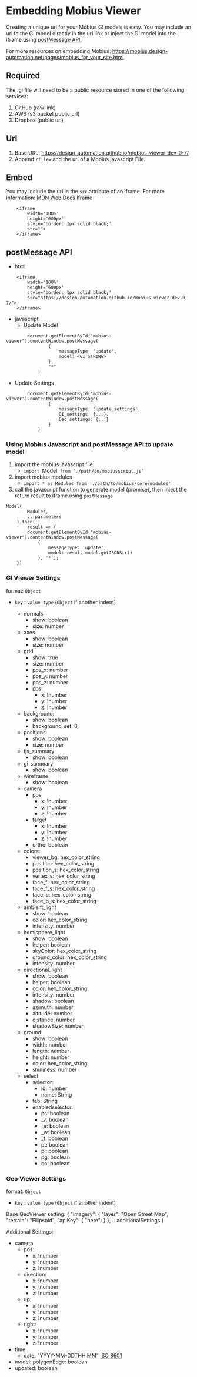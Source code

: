 # Embedding Mobius Viewer
Creating a unique url for your Mobius GI models is easy.
You may include an url to the GI model directly in the url link or inject the GI model into the iframe using [postMessage API.](https://developer.mozilla.org/en-US/docs/Web/API/Window/postMessage)

For more resources on embedding Mobius: https://mobius.design-automation.net/pages/mobius_for_your_site.html

## Required
The .gi file will need to be a public resource stored in one of the following services:
1. GitHub (raw link)
1. AWS (s3 bucket public url)
1. Dropbox (public url)

## Url
1. Base URL: 
    https://design-automation.github.io/mobius-viewer-dev-0-7/
1. Append `?file=` and the url of a Mobius javascript File.

## Embed
You may include the url in the `src` attribute of an iframe.
For more information: [MDN Web Docs Iframe](https://developer.mozilla.org/en-US/docs/Web/HTML/Element/iframe)
```
    <iframe 
        width='100%' 
        height='600px' 
        style='border: 1px solid black;' 
        src="">
    </iframe>
```
## postMessage API
* html
```
    <iframe 
        width='100%' 
        height='600px' 
        style='border: 1px solid black;' 
        src="https://design-automation.github.io/mobius-viewer-dev-0-7/">
    </iframe>
```

* javascript
    * Update Model
```
        document.getElementById("mobius-viewer").contentWindow.postMessage(
                {
                    messageType: 'update',
                    model: <GI STRING>
                },
                "*"
            )
```
   
   * Update Settings
    
```
        document.getElementById("mobius-viewer").contentWindow.postMessage(
                {
                    messageType: 'update_settings',
                    GI_settings: {...},
                    Geo_settings: {...}
                }
            )
```
### Using Mobius Javascript and postMessage API to update model
1. import the mobius javascript file
    * `import `Model` from './path/to/mobiusscript.js'`
1. import mobius modules
    * `import * as Modules from './path/to/mobius/core/modules'`
1. call the javascript function to generate model (promise), then inject the return result to iframe using `postMessage`
```
Model(
        Modules,
        ...parameters
    ).then(
        result => {
        document.getElementById("mobius-viewer").contentWindow.postMessage(
            {
                messageType: 'update',
                model: result.model.getJSONStr()
            }, '*');
    })
```
### GI Viewer Settings
format: `Object`
* `key` : `value type` (`Object` if another indent)

    * normals
        * show: boolean
        * size: number
    * axes
        * show: boolean
        * size: number
    * grid
        * show: true
        * size: number
        * pos_x: number
        * pos_y: number
        * pos_z: number
        * pos:
            * x: !number
            * y: !number
            * z: !number
    * background:
        * show: boolean
        * background_set: 0
    * positions:
        * show: boolean
        * size: number
    * tjs_summary
        * show: boolean
    * gi_summary
        * show: boolean
    * wireframe
        * show: boolean
    * camera
        * pos
            * x: !number
            * y: !number
            * z: !number
        * target
            * x: !number
            * y: !number
            * z: !number
        * ortho: boolean
    * colors:
        * viewer_bg: hex_color_string
        * position: hex_color_string
        * position_s: hex_color_string
        * vertex_s: hex_color_string
        * face_f: hex_color_string
        * face_f_s: hex_color_string
        * face_b: hex_color_string
        * face_b_s: hex_color_string
    * ambient_light
        * show: boolean
        * color: hex_color_string
        * intensity: number
    * hemisphere_light
        * show: boolean
        * helper: boolean
        * skyColor: hex_color_string
        * ground_color: hex_color_string
        * intensity: number
    * directional_light
        * show: boolean
        * helper: boolean
        * color: hex_color_string
        * intensity: number
        * shadow: boolean
        * azimuth: number
        * altitude: number
        * distance: number
        * shadowSize: number
    * ground
        * show: boolean
        * width: number
        * length: number
        * height: number
        * color: hex_color_string
        * shininess: number
    * select
        * selector:
            * id: number
            * name: String
        * tab: String
        * enabledselector:
            * ps: boolean
            * _v: boolean
            * _e: boolean
            * _w: boolean
            * _f: boolean
            * pt: boolean
            * pl: boolean
            * pg: boolean
            * co: boolean


### Geo Viewer Settings
format: `Object`
* `key` : `value type` (`Object` if another indent)

Base GeoViewer setting:
    {
        "imagery": {
            "layer": "Open Street Map",
            "terrain": "Ellipsoid",
            "apiKey": {
                "here": <apikey>
            }
        },
        ...additionalSettings
    }

Additional Settings:
* camera
    * pos:
        * x: !number
        * y: !number
        * z: !number
    * direction:
        * x: !number
        * y: !number
        * z: !number
    * up:
        * x: !number
        * y: !number
        * z: !number
    * right:
        * x: !number
        * y: !number
        * z: !number
* time
    * date: "YYYY-MM-DDTHH:MM" [ISO 8601](https://en.wikipedia.org/wiki/ISO_8601#Combined_date_and_time_representations)
* model: 
    polygonEdge: boolean
* updated: boolean
